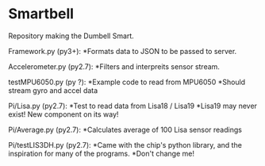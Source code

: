 # Smartbell
Repository making the Dumbell Smart.

Framework.py (py3+):
*Formats data to JSON to be passed to server.

Accelerometer.py (py2.7):
*Filters and interpreits sensor stream.

testMPU6050.py (py ?):
*Example code to read from MPU6050
*Should stream gyro and accel data

Pi/Lisa.py (py2.7):
*Test to read data from Lisa18 / Lisa19
*Lisa19 may never exist! New component on its way!

Pi/Average.py (py2.7):
*Calculates average of 100 Lisa sensor readings

Pi/testLIS3DH.py (py2.7):
*Came with the chip's python library, and the inspiration for many of the programs.
*Don't change me! 